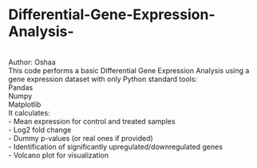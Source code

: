 # Differential-Gene-Expression-Analysis-
<br>
Author: Oshaa
<br>
This code performs a basic Differential Gene Expression Analysis using a gene expression dataset with only Python standard tools:
<br>
Pandas
<br>
Numpy
<br>
Matplotlib
<br>
It calculates:
<br>
- Mean expression for control and treated samples
<br>
- Log2 fold change
<br>
- Dummy p-values (or real ones if provided)
<br>
- Identification of significantly upregulated/downregulated genes
<br>
- Volcano plot for visualization
